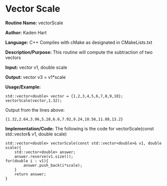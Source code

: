 # Vector Scale

**Routine Name:**           vectorScale

**Author:** Kaden Hart

**Language:** C++ Compiles with cMake as designated in CMakeLists.txt

**Description/Purpose:** This routine will compute the subtraction of two vectors

**Input:** vector<double> v1, double scale

**Output:** vector<double> v3 = v1*scale

**Usage/Example:**  

    std::vector<double> vector = {1,2,3,4,5,6,7,8,9,10};
    vectorScale(vector,1.32);


Output from the lines above:

    {1.32,2.64,3.96,5.28,6.6,7.92,9.24,10.56,11.88,13.2}

**Implementation/Code:** The following is the code for vectorScale(const std::vector<double>& v1, double scale)

    std::vector<double> vectorScale(const std::vector<double>& v1, double scale){
        std::vector<double> answer;
        answer.reserve(v1.size());
    for(double i : v1){
            answer.push_back(i*scale);
        }
        return answer;
    }
